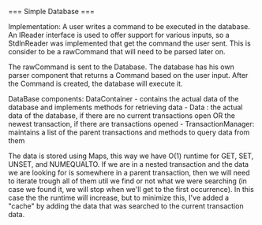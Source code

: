 === Simple Database ===

Implementation:
A user writes a command to be executed in the database. An IReader interface is used to offer support for various inputs,
so a StdInReader was implemented that get the command the user sent. This is consider to be a rawCommand that will need to
be parsed later on.

The rawCommand is sent to the Database. The database has his own parser component that returns a Command based on the
user input. After the Command is created, the database will execute it.

DataBase components:
DataContainer - contains the actual data of the database and implements methods for retrieving data
    - Data : the actual data of the database, if there are no current transactions open OR the newest transaction, if there are transactions opened
    - TransactionManager: maintains a list of the parent transactions and methods to query data from them


The data is stored using Maps, this way we have O(1) runtime for GET, SET, UNSET, and NUMEQUALTO. If we are in a nested transaction
and the data we are looking for is somewhere in a parent transaction, then we will need to iterate trough all of them util we find or not
what we were searching (in case we found it, we will stop when we'll get to the first occurrence). In this case the the runtime will increase, but
to minimize this, I've added a "cache" by adding the data that was searched to the current transaction data.

